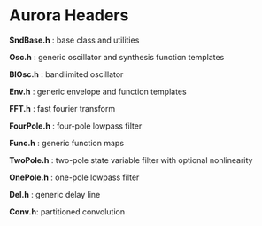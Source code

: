 Aurora Headers
=====

**SndBase.h** : base class and utilities

**Osc.h** : generic oscillator and synthesis function templates

**BlOsc.h** : bandlimited oscillator

**Env.h** : generic envelope and function templates

**FFT.h** : fast fourier transform

**FourPole.h** : four-pole lowpass filter

**Func.h** : generic function maps

**TwoPole.h** : two-pole state variable filter with optional nonlinearity

**OnePole.h** : one-pole lowpass filter

**Del.h** : generic delay line

**Conv.h**: partitioned convolution



